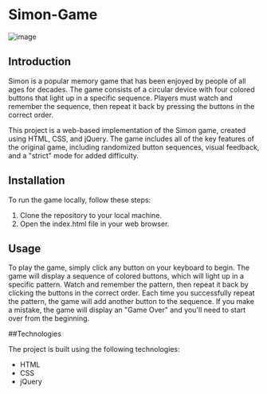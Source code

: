 # Simon-Game

![image](https://github.com/08prerna/Simon-Game/assets/132763290/f4353fe3-a6c7-4913-a53c-88f09fd39aa0)

## Introduction

Simon is a popular memory game that has been enjoyed by people of all ages for decades. The game consists of a circular device with four colored buttons that light up in a specific sequence. Players must watch and remember the sequence, then repeat it back by pressing the buttons in the correct order.

This project is a web-based implementation of the Simon game, created using HTML, CSS, and jQuery. The game includes all of the key features of the original game, including randomized button sequences, visual feedback, and a "strict" mode for added difficulty.


## Installation

To run the game locally, follow these steps:

1. Clone the repository to your local machine.
2. Open the index.html file in your web browser.


## Usage

To play the game, simply click any button on your keyboard to begin. The game will display a sequence of colored buttons, which will light up in a specific pattern. Watch and remember the pattern, then repeat it back by clicking the buttons in the correct order. Each time you successfully repeat the pattern, the game will add another button to the sequence. If you make a mistake, the game will display an "Game Over" and you'll need to start over from the beginning.


##Technologies

The project is built using the following technologies:
* HTML
* CSS
* jQuery
